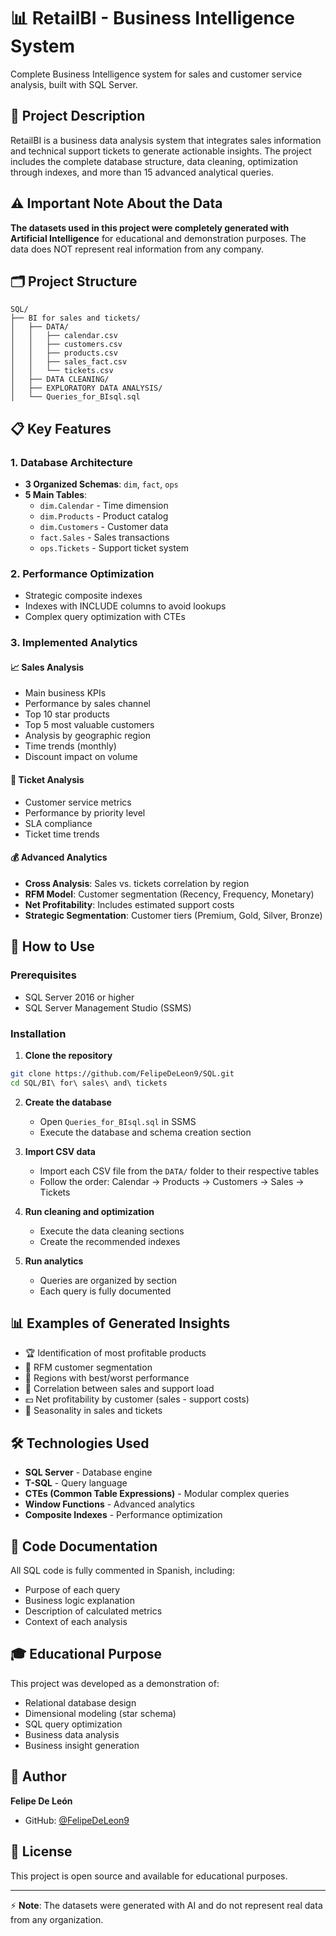 # 📊 RetailBI - Business Intelligence System

Complete Business Intelligence system for sales and customer service analysis, built with SQL Server.

## 🎯 Project Description

RetailBI is a business data analysis system that integrates sales information and technical support tickets to generate actionable insights. The project includes the complete database structure, data cleaning, optimization through indexes, and more than 15 advanced analytical queries.

## ⚠️ Important Note About the Data

**The datasets used in this project were completely generated with Artificial Intelligence** for educational and demonstration purposes. The data does NOT represent real information from any company.

## 🗂️ Project Structure

```
SQL/
├── BI for sales and tickets/
│   ├── DATA/
│   │   ├── calendar.csv
│   │   ├── customers.csv
│   │   ├── products.csv
│   │   ├── sales_fact.csv
│   │   └── tickets.csv
│   ├── DATA CLEANING/
│   ├── EXPLORATORY DATA ANALYSIS/
│   └── Queries_for_BIsql.sql
```

## 📋 Key Features

### 1. Database Architecture
- **3 Organized Schemas**: `dim`, `fact`, `ops`
- **5 Main Tables**:
  - `dim.Calendar` - Time dimension
  - `dim.Products` - Product catalog
  - `dim.Customers` - Customer data
  - `fact.Sales` - Sales transactions
  - `ops.Tickets` - Support ticket system

### 2. Performance Optimization
- Strategic composite indexes
- Indexes with INCLUDE columns to avoid lookups
- Complex query optimization with CTEs

### 3. Implemented Analytics

#### 📈 Sales Analysis
- Main business KPIs
- Performance by sales channel
- Top 10 star products
- Top 5 most valuable customers
- Analysis by geographic region
- Time trends (monthly)
- Discount impact on volume

#### 🎫 Ticket Analysis
- Customer service metrics
- Performance by priority level
- SLA compliance
- Ticket time trends

#### 💰 Advanced Analytics
- **Cross Analysis**: Sales vs. tickets correlation by region
- **RFM Model**: Customer segmentation (Recency, Frequency, Monetary)
- **Net Profitability**: Includes estimated support costs
- **Strategic Segmentation**: Customer tiers (Premium, Gold, Silver, Bronze)

## 🚀 How to Use

### Prerequisites
- SQL Server 2016 or higher
- SQL Server Management Studio (SSMS)

### Installation

1. **Clone the repository**
```bash
git clone https://github.com/FelipeDeLeon9/SQL.git
cd SQL/BI\ for\ sales\ and\ tickets
```

2. **Create the database**
   - Open `Queries_for_BIsql.sql` in SSMS
   - Execute the database and schema creation section

3. **Import CSV data**
   - Import each CSV file from the `DATA/` folder to their respective tables
   - Follow the order: Calendar → Products → Customers → Sales → Tickets

4. **Run cleaning and optimization**
   - Execute the data cleaning sections
   - Create the recommended indexes

5. **Run analytics**
   - Queries are organized by section
   - Each query is fully documented

## 📊 Examples of Generated Insights

- 🏆 Identification of most profitable products
- 👥 RFM customer segmentation
- 📍 Regions with best/worst performance
- 🎯 Correlation between sales and support load
- 💵 Net profitability by customer (sales - support costs)
- 📅 Seasonality in sales and tickets

## 🛠️ Technologies Used

- **SQL Server** - Database engine
- **T-SQL** - Query language
- **CTEs (Common Table Expressions)** - Modular complex queries
- **Window Functions** - Advanced analytics
- **Composite Indexes** - Performance optimization

## 📝 Code Documentation

All SQL code is fully commented in Spanish, including:
- Purpose of each query
- Business logic explanation
- Description of calculated metrics
- Context of each analysis

## 🎓 Educational Purpose

This project was developed as a demonstration of:
- Relational database design
- Dimensional modeling (star schema)
- SQL query optimization
- Business data analysis
- Business insight generation

## 👤 Author

**Felipe De León**
- GitHub: [@FelipeDeLeon9](https://github.com/FelipeDeLeon9)

## 📄 License

This project is open source and available for educational purposes.

---

⚡ **Note**: The datasets were generated with AI and do not represent real data from any organization.
